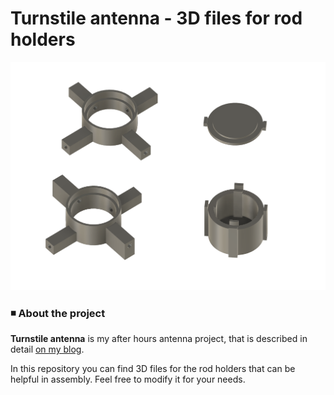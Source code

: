 # Turnstile antenna - 3D files for rod holders

![schema](turnstile_antenna.png)

### ◾ About the project

**Turnstile antenna** is my after hours antenna project, that is described in detail [on my blog](https://alicja.space).

In this repository you can find 3D files for the rod holders that can be helpful in assembly. Feel free to modify it for your needs.